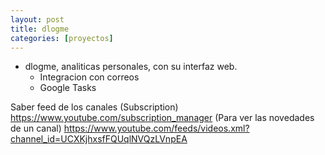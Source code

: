 ```yaml
---
layout: post
title: dlogme
categories: [proyectos]
---
```


- dlogme, analiticas personales, con su interfaz web.
  - Integracion con correos
  - Google Tasks
  
Saber feed de los canales
(Subscription) https://www.youtube.com/subscription_manager
(Para ver las novedades de un canal) https://www.youtube.com/feeds/videos.xml?channel_id=UCXKjhxsfFQUqlNVQzLVnpEA
